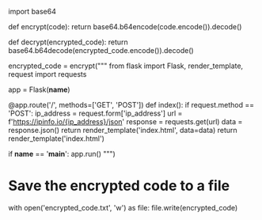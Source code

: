 import base64

def encrypt(code):
    return base64.b64encode(code.encode()).decode()

def decrypt(encrypted_code):
    return base64.b64decode(encrypted_code.encode()).decode()

encrypted_code = encrypt("""
from flask import Flask, render_template, request
import requests

app = Flask(__name__)

@app.route('/', methods=['GET', 'POST'])
def index():
    if request.method == 'POST':
        ip_address = request.form['ip_address']
        url = f'https://ipinfo.io/{ip_address}/json'
        response = requests.get(url)
        data = response.json()
        return render_template('index.html', data=data)
    return render_template('index.html')

if __name__ == '__main__':
    app.run()
""")

# Save the encrypted code to a file
with open('encrypted_code.txt', 'w') as file:
    file.write(encrypted_code)
